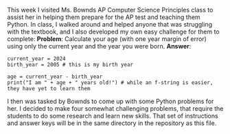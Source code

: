This week I visited Ms. Bownds AP Computer Science Principles class to assist her in helping them prepare for the AP test and teaching them Python.
In class, I walked around and helped anyone that was struggling with the textbook, and I also developed my own easy challenge for them to complete:
**Problem**: 
Calculate your age (with one year margin of error) using only the current year and the year you were born.
**Answer**:
```
current_year = 2024
birth_year = 2005 # this is my birth year

age = current_year - birth_year
print("I am " + age + " years old!") # while an f-string is easier, they have yet to learn them
```

I then was tasked by Bownds to come up with some Python problems for her. I decided to make four somewhat challenging problems, that require the students to do some research and learn new skills. That set of instructions and answer keys will be in the same directory in the repository as this file.
